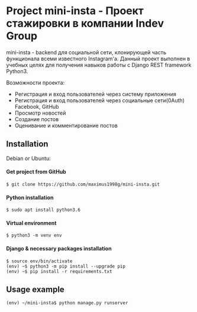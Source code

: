 # Project mini-insta - Проект стажировки в компании Indev Group

mini-insta - backend для социальной сети, клонирующей часть функционала всеми известного Instagram'a. 
Данный проект выполнен в учебных целях для получения навыков работы с Django REST framework Python3.

Возможности проекта:
- Регистрация и вход пользователей через систему приложения
- Регистрация и вход пользователей через социальные сети(0Auth) Facebook, GitHub
- Просмотр новостей
- Создание постов
- Оценивание и комментирование постов

## Installation
Debian or Ubuntu:

#### Get project from GitHub
```
$ git clone https://github.com/maximus1998g/mini-insta.git
```

#### Python installation
```
$ sudo apt install python3.6
```

#### Virtual environment
```
$ python3 -m venv env

```

#### Django & necessary packages installation
```
$ source env/bin/activate
(env) ~$ python3 -m pip install --upgrade pip
(env) ~$ pip install -r requirements.txt
```

## Usage example
```
(env) ~/mini-insta$ python manage.py runserver
```
